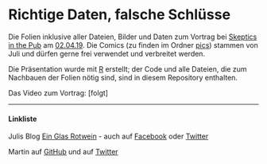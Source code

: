 # Richtige Daten, falsche Schlüsse
Die Folien inklusive aller Dateien, Bilder und Daten zum Vortrag bei [Skeptics in the Pub](https://www.facebook.com/sitpkoeln/) am [02.04.19](https://www.facebook.com/events/1971754389786514/). Die Comics (zu finden im Ordner [pics](https://github.com/einGlasRotwein/stip/tree/master/pics)) stammen von Juli und dürfen gerne frei verwendet und verbreitet werden.

Die Präsentation wurde mit [R](https://www.r-project.org/) erstellt; der Code und alle Dateien, die zum Nachbauen der Folien nötig sind, sind in diesem Repository enthalten.

Das Video zum Vortrag:
[folgt]

---

#### Linkliste
Julis Blog [Ein Glas Rotwein](www.einglasrotwein.de) - auch auf [Facebook](https://www.facebook.com/einglasrotwein/) oder [Twitter](https://twitter.com/einGlasRotwein)

Martin auf [GitHub](https://github.com/m-Py) und auf [Twitter](https://twitter.com/MPapenberg)

